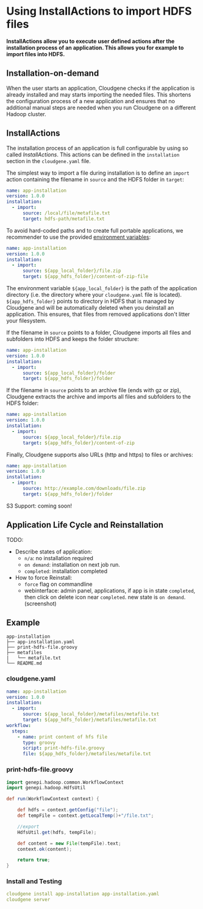 # Using InstallActions to import HDFS files

**InstallActions allow you to execute user defined actions after the installation process of an application. This allows you for example to import files into HDFS.**

## Installation-on-demand

When the user starts an application, Cloudgene checks if the application is already installed and may starts importing the needed files. This shortens the configuration process of a new application and ensures that no additional manual steps are needed when you run Cloudgene on a different Hadoop cluster.

## InstallActions

The installation process of an application is full configurable by using so called *InstallActions*. This actions can be defined in the `installation` section in the `cloudgene.yaml` file.

The simplest way to import a file during installation is to define an `import` action containing the filename in `source` and the HDFS folder in `target`:

```yaml
name: app-installation
version: 1.0.0
installation:
  - import:
      source: /local/file/metafile.txt
      target: hdfs-path/metafile.txt
```

To avoid hard-coded paths and to create full portable applications, we recommender to use the provided [environment variables](/developers/environment_variables.md):

```yaml
name: app-installation
version: 1.0.0
installation:
  - import:
      source: ${app_local_folder}/file.zip
      target: ${app_hdfs_folder}/content-of-zip-file
```

The environment variable `${app_local_folder}` is the path of the application directory (i.e. the directory where your `cloudgene.yaml` file is located). `${app_hdfs_folder}` points to directory in HDFS that is managed by Cloudgene and will be automatically deleted when you deinstall an application. This ensures, that files from removed applications don't litter your filesystem.

If the filename in `source` points to a folder, Cloudgene imports all files and subfolders into HDFS and keeps the folder structure:

```yaml
name: app-installation
version: 1.0.0
installation:
  - import:
      source: ${app_local_folder}/folder
      target: ${app_hdfs_folder}/folder
```

If the filename in `source` points to an archive file (ends with gz or zip), Cloudgene extracts the archive and imports all files and subfolders to the HDFS folder:

```yaml
name: app-installation
version: 1.0.0
installation:
  - import:
      source: ${app_local_folder}/file.zip
      target: ${app_hdfs_folder}/content-of-zip
```

Finally, Cloudgene supports also URLs (http and https) to files or archives:

```yaml
name: app-installation
version: 1.0.0
installation:
  - import:
      source: http://example.com/downloads/file.zip
      target: ${app_hdfs_folder}/folder
```

S3 Support: coming soon!

## Application Life Cycle and Reinstallation

TODO:

- Describe states of application:
    - `n/a`: no installation required
    - `on demand`: installation on next job run.
    - `completed`: installation completed
- How to force Reinstall:
    - `force` flag on commandline
    - webinterface: admin panel, applications, if app is in state `completed`, then click on delete icon near `completed`. new state is `on demand`. (screenshot)

## Example

```ansi
app-installation
├── app-installation.yaml
├── print-hdfs-file.groovy
├── metafiles
|   └── metafile.txt
└── README.md
```


### cloudgene.yaml

```yaml
name: app-installation
version: 1.0.0
installation:
  - import:
      source: ${app_local_folder}/metafiles/metafile.txt
      target: ${app_hdfs_folder}/metafiles/metafile.txt
workflow:
  steps:
    - name: print content of hfs file
      type: groovy
      script: print-hdfs-file.groovy
      file: ${app_hdfs_folder}/metafiles/metafile.txt
```

### print-hdfs-file.groovy

```groovy
import genepi.hadoop.common.WorkflowContext
import genepi.hadoop.HdfsUtil

def run(WorkflowContext context) {

	def hdfs = context.getConfig("file");
	def tempFile = context.getLocalTemp()+"/file.txt";

	//export
	HdfsUtil.get(hdfs, tempFile);

	def content = new File(tempFile).text;
	context.ok(content);

	return true;
}
```

### Install and Testing

```yaml
cloudgene install app-installation app-installation.yaml
cloudgene server
```
